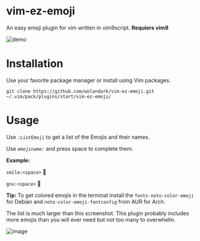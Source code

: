 # vim-ez-emoji
An easy emoji plugin for vim written in vim9script.
**Requiers vim9**

![demo](https://github.com/wolandark/vim-ez-emoji/assets/107309764/39010048-2573-417d-960c-f089fea5bef7)

# Installation
Use your favorite package manager or install using Vim packages.

```
git clone https://github.com/wolandark/vim-ez-emoji.git ~/.vim/pack/plugins/start/vim-ez-emoji/
```

# Usage
Use `:ListEmoji` to get a list of the Emojis and their names.

Use _`emojiname:`_ and press space to complete them.

__Example:__ 

`smile:<space>` 🙂

`gnu:<space>` 🐃

__Tip:__
To get colored emojis in the terminal install the `fonts-noto-color-emoji` for Debian  and `noto-color-emoji-fontconfig` from AUR for Arch.

The list is much larger than this screenshot. This plugin probably includes more emojis than you will ever need but not too many to overwhelm.

![image](https://github.com/wolandark/vim-ez-emoji/assets/107309764/973d150b-5d09-474e-942d-d561f08b1b5c)
